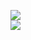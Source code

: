 [![](https://img.shields.io/badge/Made%20With-Github%20Spray-lightgrey.svg?style=for-the-badge&logo=github)](https://github.com/Annihil/github-spray#6484)  
[![](https://i.imgur.com/2DrTn0Z.gif)](https://github.com/Annihil/github-spray)
